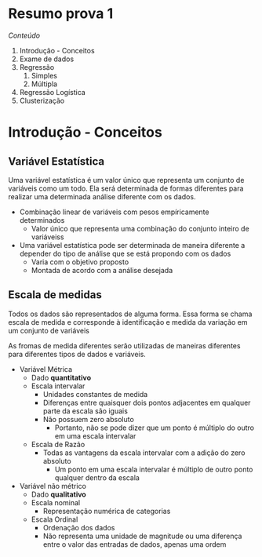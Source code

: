 # Resumo prova 1

*Conteúdo*

1. Introdução - Conceitos
2. Exame de dados
3. Regressão 
   1. Simples
   2. Múltipla
4. Regressão Logística
5. Clusterização


# Introdução - Conceitos

## Variável Estatística

Uma variável estatística é um valor único que representa um conjunto de variáveis como um todo. Ela será determinada de formas diferentes para realizar uma determinada análise diferente com os dados.

- Combinação linear de variáveis com pesos empíricamente determinados
  - Valor único que representa uma combinação do conjunto inteiro de variáveiss
- Uma variável estatística pode ser determinada de maneira diferente a depender do tipo de análise que se está propondo com os dados
  - Varia com o objetivo proposto
  - Montada de acordo com a análise desejada

## Escala de medidas

Todos os dados são representados de alguma forma. Essa forma se chama escala de medida e corresponde à identificação e medida da variação em um conjunto de variáveis

As fromas de medida diferentes serão utilizadas de maneiras diferentes para diferentes tipos de dados e variáveis. 

- Variável Métrica
  - Dado **quantitativo**
  - Escala intervalar
    - Unidades constantes de medida
    - Diferenças entre quaisquer dois pontos adjacentes em qualquer parte da escala são iguais
    - Não possuem zero absoluto
      - Portanto, não se pode dizer que um ponto é múltiplo do outro em uma escala intervalar
  - Escala de Razão
    - Todas as vantagens da escala intervalar com a adição do zero absoluto
      - Um ponto em uma escala intervalar é múltiplo de outro ponto qualquer dentro da escala
- Variável não métrico
  - Dado **qualitativo**
  - Escala nominal
    - Representação numérica de categorias
  - Escala Ordinal
    - Ordenação dos dados
    - Não representa uma unidade de magnitude ou uma diferença entre o valor das entradas de dados, apenas uma ordem 




